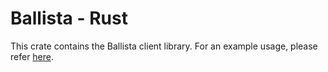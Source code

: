 # Ballista - Rust
This crate contains the Ballista client library. For an example usage, please refer [here](../benchmarks/tpch/README.md).

